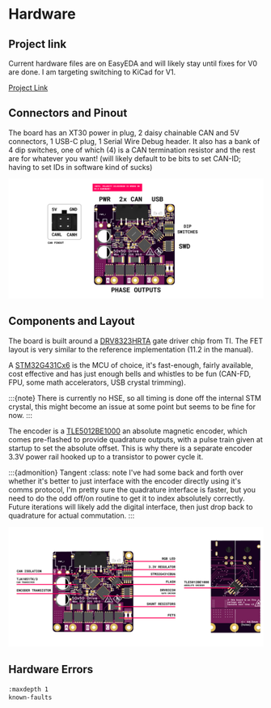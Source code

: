 # Hardware

## Project link
Current hardware files are on EasyEDA and will likely stay until fixes for V0 are done. I am targeting switching to KiCad for V1.

[Project Link](https://oshwlab.com/pipdeream_thomas/bldc_driver_v0)

## Connectors and Pinout
The board has an XT30 power in plug, 2 daisy chainable CAN and 5V connectors, 1 USB-C plug, 1 Serial Wire Debug header. It also has a bank of 4 dip switches, one of which (4) is a CAN termination resistor and the rest are for whatever you want! (will likely default to be bits to set CAN-ID; having to set IDs in software kind of sucks)

![Connectors](media/connectors.jpg "Connectors")

## Components and Layout
The board is built around a [DRV8323HRTA](https://www.ti.com/product/DRV8323) gate driver chip from TI. The FET layout is very similar to the reference implementation (11.2 in the manual).

A [STM32G431Cx6](https://www.st.com/en/microcontrollers-microprocessors/stm32g431c6.html) is the MCU of choice, it's fast-enough, fairly available, cost effective and has just enough bells and whistles to be fun (CAN-FD, FPU, some math accelerators, USB crystal trimming).

:::{note}
There is currently no HSE, so all timing is done off the internal STM crystal, this might become an issue at some point but seems to be fine for now.
:::

The encoder is a [TLE5012BE1000](https://www.infineon.com/cms/en/product/sensor/magnetic-sensors/magnetic-position-sensors/angle-sensors/tle5012b-e1000/) an absolute magnetic encoder, which comes pre-flashed to provide quadrature outputs, with a pulse train given at startup to set the absolute offset. This is why there is a separate encoder 3.3V power rail hooked up to a transistor to power cycle it.

:::{admonition} Tangent
:class: note
I've had some back and forth over whether it's better to just interface with the encoder directly using it's comms protocol, I'm pretty sure the quadrature interface is faster, but you need to do the odd off/on routine to get it to index absolutely correctly. Future iterations will likely add the digital interface, then just drop back to quadrature for actual commutation.
:::


![Components](media/components.jpg "Components")


## Hardware Errors

```{toctree}
:maxdepth 1
known-faults
```